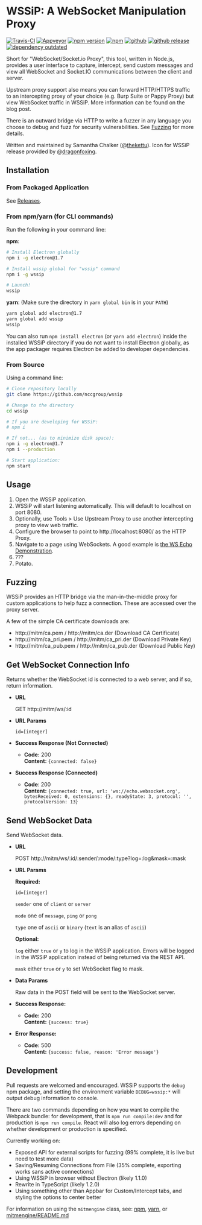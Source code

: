 # WSSiP: A WebSocket Manipulation Proxy

[![Travis-CI](https://travis-ci.org/nccgroup/wssip.svg?branch=master)](https://travis-ci.org/nccgroup/wssip)
[![Appveyor](https://ci.appveyor.com/api/projects/status/q85uar6lmhddke6j?svg=true)](https://ci.appveyor.com/project/thekettu/wssip)
[![npm version](https://img.shields.io/npm/v/wssip.svg)](https://www.npmjs.com/package/wssip)
[![npm](https://img.shields.io/npm/dt/wssip.svg)](https://www.npmjs.com/package/wssip)
[![github](https://img.shields.io/github/downloads/nccgroup/wssip/total.svg)](https://github.com/nccgroup/wssip)
[![github release](https://img.shields.io/github/release/nccgroup/wssip.svg)](https://github.com/nccgroup/wssip/releases)
[![dependency outdated](https://david-dm.org/nccgroup/wssip/dev-status.svg)](https://david-dm.org/nccgroup/wssip)

Short for "WebSocket/Socket.io Proxy", this tool, written in Node.js, provides a user interface to capture, intercept, send custom messages and view all WebSocket and Socket.IO communications between the client and server.

Upstream proxy support also means you can forward HTTP/HTTPS traffic to an intercepting proxy of your choice (e.g. Burp Suite or Pappy Proxy) but view WebSocket traffic in WSSiP. More information can be found on the blog post.

There is an outward bridge via HTTP to write a fuzzer in any language you choose to debug and fuzz for security vulnerabilities. See [Fuzzing](#fuzzing) for more details.

Written and maintained by Samantha Chalker (@[thekettu](https://github.com/thekettu)). Icon for WSSiP release provided by @[dragonfoxing](https://twitter.com/dragonfoxing).

## Installation

### From Packaged Application

See [Releases](https://github.com/nccgroup/wssip/releases).

### From npm/yarn (for CLI commands)

Run the following in your command line:

**npm**:

~~~bash
# Install Electron globally
npm i -g electron@1.7

# Install wssip global for "wssip" command
npm i -g wssip

# Launch!
wssip
~~~

**yarn**: (Make sure the directory in `yarn global bin` is in your `PATH`)

~~~bash
yarn global add electron@1.7
yarn global add wssip
wssip
~~~

You can also run `npm install electron` (or `yarn add electron`) inside the installed WSSiP directory if you do not want to install Electron globally, as the app packager requires Electron be added to developer dependencies.

### From Source

Using a command line:

~~~bash
# Clone repository locally
git clone https://github.com/nccgroup/wssip

# Change to the directory
cd wssip

# If you are developing for WSSiP:
# npm i

# If not... (as to minimize disk space):
npm i -g electron@1.7
npm i --production

# Start application:
npm start
~~~

## Usage

1. Open the WSSiP application.
2. WSSiP will start listening automatically. This will default to localhost on port 8080.
3. Optionally, use Tools > Use Upstream Proxy to use another intercepting proxy to view web traffic.
4. Configure the browser to point to http://localhost:8080/ as the HTTP Proxy.
5. Navigate to a page using WebSockets. A good example is [the WS Echo Demonstration](http://websocket.org/).
6. ???
7. Potato.

## Fuzzing

WSSiP provides an HTTP bridge via the man-in-the-middle proxy for custom applications to help fuzz a connection. These are accessed over the proxy server.

A few of the simple CA certificate downloads are:

* http://mitm/ca.pem / http://mitm/ca.der (Download CA Certificate)
* http://mitm/ca_pri.pem / http://mitm/ca_pri.der (Download Private Key)
* http://mitm/ca_pub.pem / http://mitm/ca_pub.der (Download Public Key)

**Get WebSocket Connection Info**
----
Returns whether the WebSocket id is connected to a web server, and if so, return information.

* **URL**

    GET http://mitm/ws/:id

* **URL Params**

  `id=[integer]`

* **Success Response (Not Connected)**

  * **Code:** 200 <br />
    **Content:** `{connected: false}`


* **Success Response (Connected)**

  * **Code**: 200 <br />
    **Content:** `{connected: true, url: 'ws://echo.websocket.org', bytesReceived: 0, extensions: {}, readyState: 3, protocol: '', protocolVersion: 13}`

**Send WebSocket Data**
----
Send WebSocket data.

* **URL**

  POST http://mitm/ws/:id/:sender/:mode/:type?log=:log&mask=:mask

* **URL Params**

  **Required:**

  `id=[integer]`

  `sender` one of `client` or `server`

  `mode` one of `message`, `ping` or `pong`

  `type` one of `ascii` or `binary` (`text` is an alias of `ascii`)

  **Optional:**

  `log` either `true` or `y` to log in the WSSiP application. Errors will be logged in the WSSiP application instead of being returned via the REST API.

  `mask` either `true` or `y` to set WebSocket flag to mask.

* **Data Params**

  Raw data in the POST field will be sent to the WebSocket server.

* **Success Response:**

  * **Code:** 200 <br />
    **Content:** `{success: true}`


* **Error Response:**

  * **Code:** 500 <br />
    **Content:** `{success: false, reason: 'Error message'}`

## Development

Pull requests are welcomed and encouraged. WSSiP supports the `debug` npm package, and setting the environment variable `DEBUG=wssip:*` will output debug information to console.

There are two commands depending on how you want to compile the Webpack bundle: for development, that is `npm run compile:dev` and for production is `npm run compile`. React will also log errors depending on whether development or production is specified.

Currently working on:
* Exposed API for external scripts for fuzzing (99% complete, it is live but need to test more data)
* Saving/Resuming Connections from File (35% complete, exporting works sans active connections)
* Using WSSiP in browser without Electron (likely 1.1.0)
* Rewrite in TypeScript (likely 1.2.0)
* Using something other than Appbar for Custom/Intercept tabs, and styling the options to center better

For information on using the `mitmengine` class, see: [npm](https://npmjs.com/package/mitmengine), [yarn](https://yarnpkg.com/en/package/mitmengine), or [mitmengine/README.md](https://github.com/nccgroup/wssip/blob/master/mitmengine/README.md)

